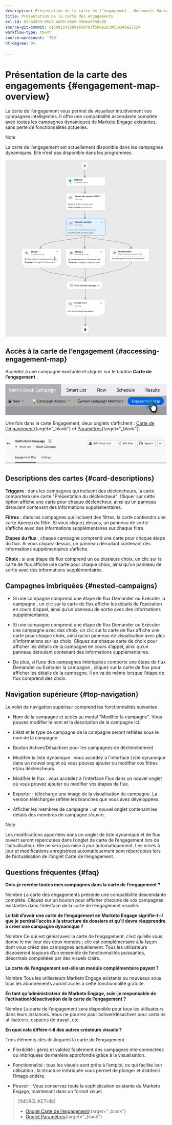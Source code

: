 ```yaml
---
description: Présentation de la carte de l’engagement - Documents Marketo - Documentation du produit
title: Présentation de la carte des engagements
exl-id: 01cb283d-06c2-4a99-86a9-39dea9550c08
source-git-commit: c16081143588ebc0793f5b6e2630b58348e27124
workflow-type: tm+mt
source-wordcount: '750'
ht-degree: 0%

---
```


# Présentation de la carte des engagements {#engagement-map-overview}

La carte de l’engagement vous permet de visualiser intuitivement vos campagnes intelligentes. Il offre une compatibilité ascendante complète avec toutes les campagnes dynamiques de Marketo Engage existantes, sans perte de fonctionnalités actuelles.

>[!NOTE]
>
>La carte de l’engagement est actuellement disponible dans les campagnes dynamiques. Elle n’est pas disponible dans les programmes.

![](assets/engagement-map-overview-1.png)

## Accès à la carte de l’engagement {#accessing-engagement-map}

Accédez à une campagne existante et cliquez sur le bouton **Carte de l’engagement** .

![](assets/engagement-map-overview-2.png)

Une fois dans la carte Engagement, deux onglets s’affichent : [Carte de l’engagement](/help/marketo/product-docs/core-marketo-concepts/engagement-map/engagement-map-tab.md){target="_blank"} et [Paramètres](/help/marketo/product-docs/core-marketo-concepts/engagement-map/settings-tab.md){target="_blank"}.

![](assets/engagement-map-overview-3.png)

## Descriptions des cartes {#card-descriptions}

**Triggers** : dans les campagnes qui incluent des déclencheurs, la carte comportera une carte &quot;Présentation du déclencheur&quot;. Cliquer sur cette option affiche une carte pour chaque déclencheur, ainsi qu’un panneau déroulant contenant des informations supplémentaires.

**Filtres** : dans les campagnes qui incluent des filtres, la carte contiendra une carte Aperçu du filtre. Si vous cliquez dessus, un panneau de sortie s’affiche avec des informations supplémentaires sur chaque filtre.

**Étapes du flux** : chaque campagne comprend une carte pour chaque étape du flux. Si vous cliquez dessus, un panneau déroulant contenant des informations supplémentaires s’affiche.

**Choix** : si une étape de flux comprend un ou plusieurs choix, un clic sur la carte de flux affiche une carte pour chaque choix, ainsi qu’un panneau de sortie avec des informations supplémentaires.

## Campagnes imbriquées {#nested-campaigns}

* Si une campagne comprend une étape de flux Demander ou Exécuter la campagne , un clic sur la carte de flux affiche les détails de l’opération en cours d’appel, ainsi qu’un panneau de sortie avec des informations supplémentaires.

* Si une campagne comprend une étape de flux Demander ou Exécuter une campagne avec des choix, un clic sur la carte de flux affiche une carte pour chaque choix, ainsi qu’un panneau de visualisation avec plus d’informations sur les choix. Cliquez sur chaque carte de choix pour afficher les détails de la campagne en cours d’appel, ainsi qu’un panneau déroulant contenant des informations supplémentaires.

* De plus, si l’une des campagnes imbriquées comporte une étape de flux Demander ou Exécuter la campagne , cliquez sur la carte de flux pour afficher les détails de la campagne. Il en va de même lorsque l’étape de flux comprend des choix.

## Navigation supérieure {#top-navigation}

Le volet de navigation supérieur comprend les fonctionnalités suivantes :

* Nom de la campagne et accès au modal &quot;Modifier la campagne&quot;. Vous pouvez modifier le nom et la description de la campagne ici.

* L’état et le type de campagne de la campagne seront reflétés sous le nom de la campagne.

* Bouton Activer/Désactiver pour les campagnes de déclenchement

* Modifier la liste dynamique : vous accédez à l’interface Liste dynamique dans un nouvel onglet où vous pouvez ajouter ou modifier vos filtres et/ou déclencheurs.

* Modifier le flux : vous accédez à l’interface Flux dans un nouvel onglet où vous pouvez ajouter ou modifier vos étapes de flux.

* Exporter : télécharge une image de la visualisation de campagne. La version téléchargée reflète les branches que vous avez développées.

* Afficher les membres de campagne : un nouvel onglet contenant les détails des membres de campagne s’ouvre.

>[!NOTE]
>
>Les modifications apportées dans un onglet de liste dynamique et de flux ouvert seront répercutées dans l’onglet de carte de l’engagement lors de l’actualisation. Elle ne sera pas mise à jour automatiquement. Les mises à jour et modifications enregistrées automatiquement sont répercutées lors de l’actualisation de l’onglet Carte de l’engagement .

## Questions fréquentes {#faq}

**Dois-je recréer toutes mes campagnes dans la carte de l’engagement ?**

Nombre La carte des engagements présente une compatibilité descendante complète. Cliquez sur un bouton pour afficher chacune de vos campagnes existantes dans l’interface de la carte de l’engagement visuelle.

**Le fait d’avoir une carte de l’engagement en Marketo Engage signifie-t-il que je perdrai l’accès à la structure de dossiers et qu’il devra réapprendre à créer une campagne dynamique ?**

Nombre Ce qui est génial avec la carte de l’engagement, c’est qu’elle vous donne le meilleur des deux mondes ; elle est complémentaire à la façon dont vous créez des campagnes actuellement. Tous les utilisateurs disposeront toujours d’un ensemble de fonctionnalités puissantes, désormais complétées par des visuels clairs.

**La carte de l’engagement est-elle un module complémentaire payant ?**

Nombre Tous les utilisateurs Marketo Engage existants ou nouveaux sous tous les abonnements auront accès à cette fonctionnalité gratuite.

**En tant qu’administrateur de Marketo Engage, suis-je responsable de l’activation/désactivation de la carte de l’engagement ?**

Nombre La carte de l’engagement sera disponible pour tous les utilisateurs dans leurs instances. Vous ne pourrez pas l’activer/désactiver pour certains utilisateurs, espaces de travail, etc.

**En quoi cela diffère-t-il des autres créateurs visuels ?**

Trois éléments clés distinguent la carte de l’engagement :

* Flexibilité : gérez et validez facilement des campagnes interconnectées ou imbriquées de manière approfondie grâce à la visualisation.

* Fonctionnalité : tous les visuels sont prêts à l’emploi, ce qui facilite leur utilisation ; la structure imbriquée vous permet de plonger et d’obtenir l’image entière.

* Pouvoir : Vous conservez toute la sophistication existante du Marketo Engage, maintenant dans un format visuel.

>[!MORELIKETHIS]
>
>* [Onglet Carte de l’engagement](/help/marketo/product-docs/core-marketo-concepts/engagement-map/engagement-map-tab.md){target="_blank"}
>* [Onglet Paramètres](/help/marketo/product-docs/core-marketo-concepts/engagement-map/settings-tab.md){target="_blank"}
